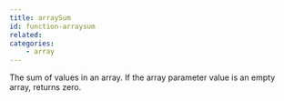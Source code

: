 ```yaml
---
title: arraySum
id: function-arraysum
related:
categories:
    - array
---
```


The sum of values in an array. If the array parameter value is
        an empty array, returns zero.